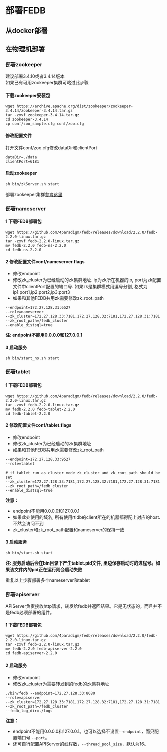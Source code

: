 # 部署FEDB
## 从docker部署

## 在物理机部署
### 部署zookeeper
建议部署3.4.10或者3.4.14版本  
如果已有可用zookeeper集群可略过此步骤  
#### 下载zookeeper安装包
```
wget https://archive.apache.org/dist/zookeeper/zookeeper-3.4.14/zookeeper-3.4.14.tar.gz
tar -zxvf zookeeper-3.4.14.tar.gz
cd zookeeper-3.4.14
cp conf/zoo_sample.cfg conf/zoo.cfg
```
#### 修改配置文件
打开文件conf/zoo.cfg修改dataDir和clientPort
```
dataDir=./data
clientPort=6181
```
#### 启动zookeeper
```
sh bin/zkServer.sh start
```
部署zookeeper集群[参考这里](https://zookeeper.apache.org/doc/r3.4.14/zookeeperStarted.html)
### 部署nameserver
#### 1 下载FEDB部署包
````
wget https://github.com/4paradigm/fedb/releases/download/2.2.0/fedb-2.2.0-linux.tar.gz
tar -zxvf fedb-2.2.0-linux.tar.gz
mv fedb-2.2.0 fedb-ns-2.2.0
cd fedb-ns-2.2.0
````
#### 2 修改配置文件conf/nameserver.flags
* 修改endpoint
* 修改zk_cluster为已经启动的zk集群地址. ip为zk所在机器的ip, port为zk配置文件中clientPort配置的端口号. 如果zk是集群模式用逗号分割, 格式为ip1:port1,ip2:port2,ip3:port3
* 如果和其他FEDB共用zk需要修改zk_root_path
```
--endpoint=172.27.128.31:6527
--role=nameserver
--zk_cluster=172.27.128.33:7181,172.27.128.32:7181,172.27.128.31:7181
--zk_root_path=/fedb_cluster
--enable_distsql=true
```
**注: endpoint不能用0.0.0.0和127.0.0.1**
#### 3 启动服务
```
sh bin/start_ns.sh start
```
### 部署tablet
#### 1 下载FEDB部署包
```
wget https://github.com/4paradigm/fedb/releases/download/2.2.0/fedb-2.2.0-linux.tar.gz
tar -zxvf fedb-2.2.0-linux.tar.gz
mv fedb-2.2.0 fedb-tablet-2.2.0
cd fedb-tablet-2.2.0
```
#### 2 修改配置文件conf/tablet.flags
* 修改endpoint
* 修改zk_cluster为已经启动的zk集群地址
* 如果和其他FEDB共用zk需要修改zk_root_path
```
--endpoint=172.27.128.33:9527
--role=tablet

# if tablet run as cluster mode zk_cluster and zk_root_path should be set
--zk_cluster=172.27.128.33:7181,172.27.128.32:7181,172.27.128.31:7181
--zk_root_path=/fedb_cluster
--enable_distsql=true
```
**注意：**
* endpoint不能用0.0.0.0和127.0.0.1 
* 如果此处使用的域名, 所有使用rtidb的client所在的机器都得配上对应的host. 不然会访问不到
* zk_cluster和zk_root_path配置和nameserver的保持一致
#### 3 启动服务
```
sh bin/start.sh start
```
**注: 服务启动后会在bin目录下产生tablet.pid文件, 里边保存启动时的进程号。如果该文件内的pid正在运行则会启动失败**

重复以上步骤部署多个nameserver和tablet

### 部署apiserver

APIServer负责接收http请求，转发给fedb并返回结果。它是无状态的，而且并不是fedb必须部署的组件。

#### 1 下载FEDB部署包

```
wget https://github.com/4paradigm/fedb/releases/download/2.2.0/fedb-2.2.0-linux.tar.gz
tar -zxvf fedb-2.2.0-linux.tar.gz
mv fedb-2.2.0 fedb-apiserver-2.2.0
cd fedb-apiserver-2.2.0
```

#### 2 启动服务

* 修改endpoint
* 修改zk_cluster为需要转发到的fedb的zk集群地址

```
./bin/fedb --endpoint=172.27.128.33:8080
--role=apiserver
--zk_cluster=172.27.128.33:7181,172.27.128.32:7181,172.27.128.31:7181
--zk_root_path=/fedb_cluster
--fedb_log_dir=./logs
```

**注意：**

* endpoint不能用0.0.0.0和127.0.0.1。也可以选择不设置`--endpoint`，而只配置端口号 `--port`。
* 还可自行配置APIServer的线程数，`--thread_pool_size`，默认为16。

